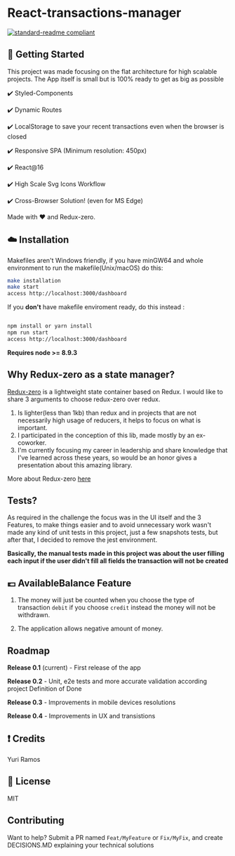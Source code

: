 # React-transactions-manager

[![standard-readme compliant](https://img.shields.io/badge/readme%20style-standard-brightgreen.svg?style=flat-square)](https://github.com/RichardLitt/standard-readme)

## :octopus: Getting Started

This project was made focusing on the flat architecture for high scalable projects. The App itself is small but is 100% ready to get as big as possible

:heavy_check_mark: Styled-Components

:heavy_check_mark: Dynamic Routes

:heavy_check_mark: LocalStorage to save your recent transactions even when the browser is closed

:heavy_check_mark: Responsive SPA (Minimum resolution: 450px)

:heavy_check_mark: React@16

:heavy_check_mark: High Scale Svg Icons Workflow

:heavy_check_mark: Cross-Browser Solution! (even for MS Edge)

Made with :heart: and Redux-zero.

## :cloud: Installation

Makefiles aren't Windows friendly, if you have minGW64 and whole environment to run the makefile(Unix/macOS) do this:

```sh
make installation
make start
access http://localhost:3000/dashboard
```

If you **don't** have makefile enviroment ready, do this instead :

```sh

npm install or yarn install
npm run start
access http://localhost:3000/dashboard
```

**Requires node >= 8.9.3**

## Why Redux-zero as a state manager?

[Redux-zero](https://github.com/redux-zero/redux-zero) is a lightweight state container based on Redux.
I would like to share 3 arguments to choose redux-zero over redux.

1. Is lighter(less than 1kb) than redux and in projects that are not necessarily high usage of reducers, it helps to focus on what is important.
2. I participated in the conception of this lib, made mostly by an ex-coworker.
3. I'm currently focusing my career in leadership and share knowledge that I've learned across these years, so would be
   an honor gives a presentation about this amazing library.

More about Redux-zero [here](https://medium.com/@matheusml/introducing-redux-zero-bea42214c7ee)

## Tests?

As required in the challenge the focus was in the UI itself and the 3 Features, to make things easier and to avoid unnecessary work wasn't made any kind of unit tests in this project, just a few snapshots tests, but after that, I decided to remove the jest environment.

**Basically, the manual tests made in this project was about the user filling each input if the user didn't fill all fields the transaction will not be created**


## :pound: AvailableBalance Feature 

1. The money will just be counted when you choose the type of transaction `debit` if you choose `credit` instead  the money will not be withdrawn.

2. The application allows negative amount of money.

## Roadmap

**Release 0.1** (current) - First release of the app

**Release 0.2** - Unit, e2e tests and more accurate validation according project Definition of Done

**Release 0.3** - Improvements in mobile devices resolutions

**Release 0.4** - Improvements in UX and transistions

## :exclamation: Credits

Yuri Ramos

## :scroll: License

MIT

## Contributing 

Want to help? Submit a PR named `Feat/MyFeature` or `Fix/MyFix`, and create DECISIONS.MD explaining your technical solutions
